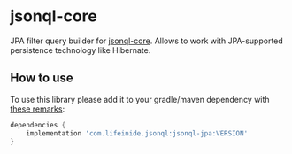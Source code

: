 # jsonql-core

JPA filter query builder for [jsonql-core](https://github.com/json-ql/jsonql-core). Allows to work with JPA-supported persistence technology like Hibernate.

## How to use

To use this library please add it to your gradle/maven dependency with [these remarks](https://github.com/json-ql/jsonql-core#how-to-use):

```groovy
dependencies {
    implementation 'com.lifeinide.jsonql:jsonql-jpa:VERSION'
}
```
